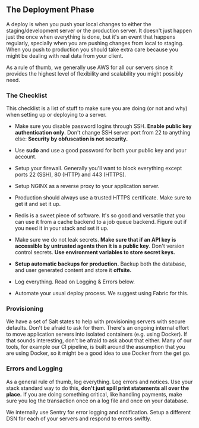 ## The Deployment Phase

A deploy is when you push your local changes to either the
staging/development server or the production server. It doesn't just
happen just the once when everything is done, but it's an event that
happens regularly, specially when you are pushing changes from local
to staging. When you push to production you should take extra care
because you might be dealing with real data from your client.

As a rule of thumb, we generally use AWS for all our servers since it
provides the highest level of flexibility and scalability you might
possibly need.

### The Checklist

This checklist is a list of stuff to make sure you are doing (or not
and why) when setting up or deploying to a server.

- Make sure you disable password logins through SSH. **Enable public
  key authentication only**. Don't change SSH server port from 22 to
  anything else: **Security by obfuscation is not security.**

- Use **sudo** and use a good password for both your public key and
  your account.

- Setup your firewall. Generally you'll want to block everything
  except ports 22 (SSH), 80 (HTTP) and 443 (HTTPS).

- Setup NGINX as a reverse proxy to your application server.

- Production should always use a trusted HTTPS certificate. Make sure
  to get it and set it up.

- Redis is a sweet piece of software. It's so good and versatile that
  you can use it from a cache backend to a job queue backend. Figure
  out if you need it in your stack and set it up.

- Make sure we do not leak secrets. **Make sure that if an API key is
  accessible by untrusted agents then it is a public key**. Don't
  version control secrets. **Use environment variables to store secret
  keys.**

- **Setup automatic backups for production.** Backup both the
  database, and user generated content and store it **offsite.**

- Log everything. Read on Logging & Errors below.

- Automate your usual deploy process. We suggest using Fabric for
  this.

### Provisioning

We have a set of Salt states to help with provisioning servers with
secure defaults. Don't be afraid to ask for them. There's an ongoing
internal effort to move application servers into isolated containers
(e.g. using Docker). If that sounds interesting, don't be afraid to
ask about that either. Many of our tools, for example our CI pipeline,
is built around the assumption that you are using Docker, so it might
be a good idea to use Docker from the get go.

### Errors and Logging

As a general rule of thumb, log everything. Log errors and
notices. Use your stack standard way to do this, **don't just spill
print statements all over the place.** If you are doing something
critical, like handling payments, make sure you log the transaction
once on a log file and once on your database.

We internally use Sentry for error logging and notification. Setup a
different DSN for each of your servers and respond to errors swiftly.

